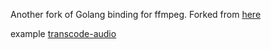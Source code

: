Another fork of Golang binding for ffmpeg.   Forked from [here](https://github.com/asticode/goav)

example [transcode-audio](./example/transcode-audio/README.md)
